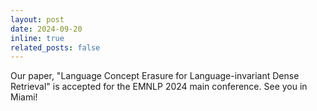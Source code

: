 ```yaml
---
layout: post
date: 2024-09-20
inline: true
related_posts: false
---
```


Our paper, "Language Concept Erasure for Language-invariant Dense Retrieval" is accepted for the EMNLP 2024 main conference. See you in Miami!